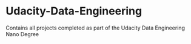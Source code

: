 # Udacity-Data-Engineering
Contains all projects completed as part of the Udacity Data Engineering Nano Degree
